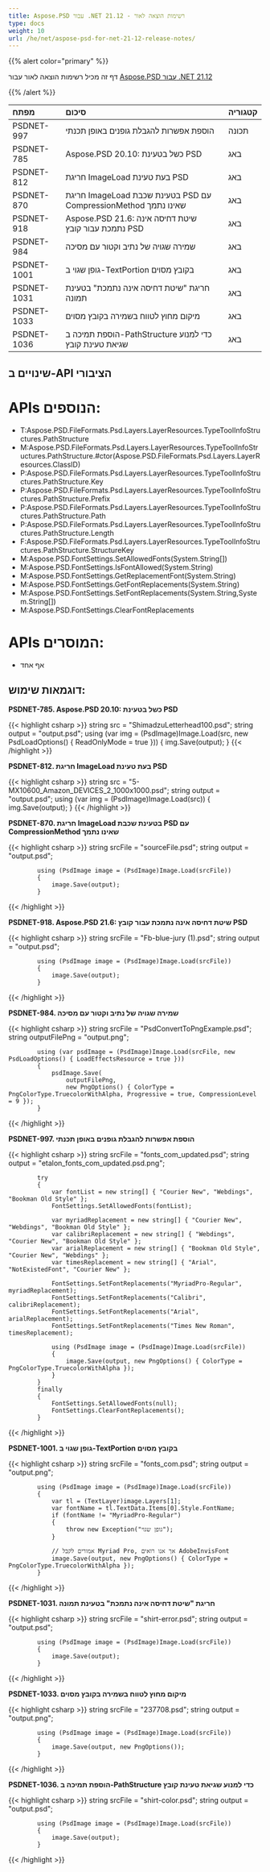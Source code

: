 ```yaml
---
title: Aspose.PSD עבור .NET 21.12 - רשימות הוצאה לאור
type: docs
weight: 10
url: /he/net/aspose-psd-for-net-21-12-release-notes/
---
```


{{% alert color="primary" %}} 

דף זה מכיל רשימות הוצאה לאור עבור [Aspose.PSD עבור .NET 21.12](https://www.nuget.org/packages/Aspose.PSD/)

{{% /alert %}} 

|**מפתח**|**סיכום**|**קטגוריה**|
| :- | :- | :- |
|PSDNET-997|הוספת אפשרות להגבלת גופנים באופן תכנתי|תכונה|
|PSDNET-785|Aspose.PSD 20.10: כשל בטעינת PSD|באג|
|PSDNET-812|חריגת ImageLoad בעת טעינת PSD|באג|
|PSDNET-870|חריגת ImageLoad בטעינת שכבת PSD עם CompressionMethod שאינו נתמך|באג|
|PSDNET-918|Aspose.PSD 21.6: שיטת דחיסה אינה נתמכת עבור קובץ PSD|באג|
|PSDNET-984|שמירה שגויה של נתיב וקטור עם מסיכה|באג|
|PSDNET-1001|גופן שגוי ב-TextPortion בקובץ מסוים|באג|
|PSDNET-1031|חריגת "שיטת דחיסה אינה נתמכת" בטעינת תמונה|באג|
|PSDNET-1033|מיקום מחוץ לטווח בשמירה בקובץ מסוים|באג|
|PSDNET-1036|הוספת תמיכה ב-PathStructure כדי למנוע שגיאת טעינת קובץ|באג|

## **שינויים ב-API הציבורי**
# **APIs הנוספים:**
- T:Aspose.PSD.FileFormats.Psd.Layers.LayerResources.TypeToolInfoStructures.PathStructure
- M:Aspose.PSD.FileFormats.Psd.Layers.LayerResources.TypeToolInfoStructures.PathStructure.#ctor(Aspose.PSD.FileFormats.Psd.Layers.LayerResources.ClassID)
- P:Aspose.PSD.FileFormats.Psd.Layers.LayerResources.TypeToolInfoStructures.PathStructure.Key
- P:Aspose.PSD.FileFormats.Psd.Layers.LayerResources.TypeToolInfoStructures.PathStructure.Prefix
- P:Aspose.PSD.FileFormats.Psd.Layers.LayerResources.TypeToolInfoStructures.PathStructure.Path
- P:Aspose.PSD.FileFormats.Psd.Layers.LayerResources.TypeToolInfoStructures.PathStructure.Length
- F:Aspose.PSD.FileFormats.Psd.Layers.LayerResources.TypeToolInfoStructures.PathStructure.StructureKey
- M:Aspose.PSD.FontSettings.SetAllowedFonts(System.String[])
- M:Aspose.PSD.FontSettings.IsFontAllowed(System.String)
- M:Aspose.PSD.FontSettings.GetReplacementFont(System.String)
- M:Aspose.PSD.FontSettings.GetFontReplacements(System.String)
- M:Aspose.PSD.FontSettings.SetFontReplacements(System.String,System.String[])
- M:Aspose.PSD.FontSettings.ClearFontReplacements

# **APIs המוסרים:**
- אף אחד

## **דוגמאות שימוש:**

**PSDNET-785. Aspose.PSD 20.10: כשל בטעינת PSD**

{{< highlight csharp >}}
            string src = "ShimadzuLetterhead100.psd";
            string output = "output.psd";
            using (var img = (PsdImage)Image.Load(src, new PsdLoadOptions() { ReadOnlyMode = true }))
            {
                img.Save(output);
            }
{{< /highlight >}}

**PSDNET-812. חריגת ImageLoad בעת טעינת PSD**

{{< highlight csharp >}}
            string src = "5-MX10600_Amazon_DEVICES_2_1000x1000.psd";
            string output = "output.psd";
            using (var img = (PsdImage)Image.Load(src))
            {
                img.Save(output);
            }
{{< /highlight >}}

**PSDNET-870. חריגת ImageLoad בטעינת שכבת PSD עם CompressionMethod שאינו נתמך**

{{< highlight csharp >}}
            string srcFile = "sourceFile.psd";
            string output = "output.psd";

            using (PsdImage image = (PsdImage)Image.Load(srcFile))
            {
                image.Save(output);
            }
{{< /highlight >}}

**PSDNET-918. Aspose.PSD 21.6: שיטת דחיסה אינה נתמכת עבור קובץ PSD**

{{< highlight csharp >}}
            string srcFile = "Fb-blue-jury (1).psd";
            string output = "output.psd";

            using (PsdImage image = (PsdImage)Image.Load(srcFile))
            {
                image.Save(output);
            }
{{< /highlight >}}

**PSDNET-984. שמירה שגויה של נתיב וקטור עם מסיכה**

{{< highlight csharp >}}
            string srcFile = "PsdConvertToPngExample.psd";
            string outputFilePng = "output.png";

            using (var psdImage = (PsdImage)Image.Load(srcFile, new PsdLoadOptions() { LoadEffectsResource = true }))
            {
                psdImage.Save(
                    outputFilePng,
                    new PngOptions() { ColorType = PngColorType.TruecolorWithAlpha, Progressive = true, CompressionLevel = 9 });
            }
{{< /highlight >}}

**PSDNET-997. הוספת אפשרות להגבלת גופנים באופן תכנתי**

{{< highlight csharp >}}
            string srcFile = "fonts_com_updated.psd";
            string output = "etalon_fonts_com_updated.psd.png";

            try
            {
                var fontList = new string[] { "Courier New", "Webdings", "Bookman Old Style" };
                FontSettings.SetAllowedFonts(fontList);

                var myriadReplacement = new string[] { "Courier New", "Webdings", "Bookman Old Style" };
                var calibriReplacement = new string[] { "Webdings", "Courier New", "Bookman Old Style" };
                var arialReplacement = new string[] { "Bookman Old Style", "Courier New", "Webdings" };
                var timesReplacement = new string[] { "Arial", "NotExistedFont", "Courier New" };

                FontSettings.SetFontReplacements("MyriadPro-Regular", myriadReplacement);
                FontSettings.SetFontReplacements("Calibri", calibriReplacement);
                FontSettings.SetFontReplacements("Arial", arialReplacement);
                FontSettings.SetFontReplacements("Times New Roman", timesReplacement);

                using (PsdImage image = (PsdImage)Image.Load(srcFile))
                {
                    image.Save(output, new PngOptions() { ColorType = PngColorType.TruecolorWithAlpha });
                }
            } 
            finally
            {
                FontSettings.SetAllowedFonts(null);
                FontSettings.ClearFontReplacements();
            }
{{< /highlight >}}

**PSDNET-1001. גופן שגוי ב-TextPortion בקובץ מסוים**

{{< highlight csharp >}}
            string srcFile = "fonts_com.psd";
            string output = "output.png";

            using (PsdImage image = (PsdImage)Image.Load(srcFile))
            {
                var tl = (TextLayer)image.Layers[1];
                var fontName = tl.TextData.Items[0].Style.FontName;
                if (fontName != "MyriadPro-Regular")
                {
                    throw new Exception("גופן שגוי");
                }

                // אמורים לקבל Myriad Pro, אך אנו רואים AdobeInvisFont
                image.Save(output, new PngOptions() { ColorType = PngColorType.TruecolorWithAlpha });
            }
{{< /highlight >}}

**PSDNET-1031. חריגת "שיטת דחיסה אינה נתמכת" בטעינת תמונה**

{{< highlight csharp >}}
            string srcFile = "shirt-error.psd";
            string output = "output.psd";

            using (PsdImage image = (PsdImage)Image.Load(srcFile))
            {
                image.Save(output);
            }
{{< /highlight >}}

**PSDNET-1033. מיקום מחוץ לטווח בשמירה בקובץ מסוים**

{{< highlight csharp >}}
            string srcFile = "237708.psd";
            string output = "output.png";

            using (PsdImage image = (PsdImage)Image.Load(srcFile))
            {
                image.Save(output, new PngOptions());
            }
{{< /highlight >}}

**PSDNET-1036. הוספת תמיכה ב-PathStructure כדי למנוע שגיאת טעינת קובץ**

{{< highlight csharp >}}
            string srcFile = "shirt-color.psd";
            string output = "output.psd";

            using (PsdImage image = (PsdImage)Image.Load(srcFile))
            {
                image.Save(output);
            }
{{< /highlight >}}

